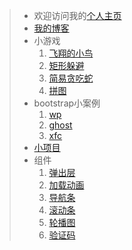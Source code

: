 
> + 欢迎访问我的[个人主页](http://www.hsianglee.top)<br />
> + [我的博客](http://www.cnblogs.com/hsianglee/)<br />
> + 小游戏
>   1. [飞翔的小鸟](http://www.hsianglee.top/game/fly/)<br />
>   2. [矩形躲避](http://www.hsianglee.top/game/line/)<br />
>   3. [简易贪吃蛇](http://www.hsianglee.top/game/snake/)<br />
>   4. [拼图](http://www.hsianglee.top/game/puzzle/)<br />
> + bootstrap小案例
>   1. [wp](http://www.hsianglee.top/bootstrap/wp/)
>   2. [ghost](http://www.hsianglee.top/bootstrap/ghost/)
>   3. [xfc](http://www.hsianglee.top/bootstrap/xfc/)
> + [小项目](http://www.hsianglee.top/fgm/)<br />
> + 组件
>   1. [弹出层](http://www.hsianglee.top/component/alert.html)<br />
>   2. [加载动画](http://www.hsianglee.top/component/load.html)<br />
>   3. [导航条](http://www.hsianglee.top/component/nav.html)<br />
>   4. [滚动条](http://www.hsianglee.top/component/scroll.html)<br />
>   5. [轮播图](http://www.hsianglee.top/component/carousel.html)<br />
>   6. [验证码](http://www.hsianglee.top/component/randomCode.html)<br />
